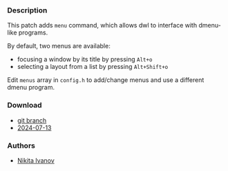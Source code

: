 ### Description

This patch adds `menu` command, which allows dwl to interface with dmenu-like programs.

By default, two menus are available:
- focusing a window by its title by pressing `Alt+o`
- selecting a layout from a list by pressing `Alt+Shift+o`

Edit `menus` array in `config.h` to add/change menus and use a different dmenu program.

### Download
- [git branch](https://codeberg.org/nikitaivanov/dwl/src/branch/menu)
- [2024-07-13](https://codeberg.org/dwl/dwl-patches/raw/branch/main/patches/menu/menu.patch)

### Authors
- [Nikita Ivanov](https://github.com/NikitaIvanovV)
